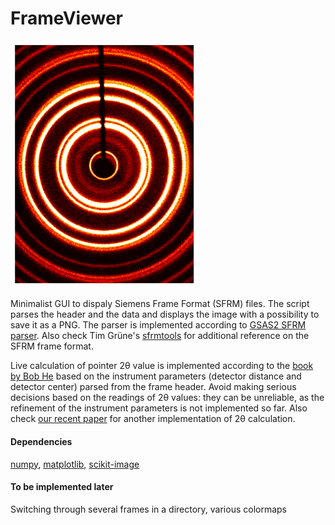 # FrameViewer
<img src="/CeO2.png" width="300">

Minimalist GUI to dispaly Siemens Frame Format (SFRM) files. 
The script parses the header and the data and displays the image with a possibility to save it as a PNG. 
The parser is implemented according to [GSAS2 SFRM parser](https://gsas-ii.readthedocs.io/en/latest/_modules/G2img_SFRM.html#GetSFRMData). 
Also check Tim Grüne's [sfrmtools](https://homepage.univie.ac.at/tim.gruene/research/programs/conv/sfrmtools/) for additional reference on the SFRM frame format. 

Live calculation of pointer 2θ value is implemented according to the [book by Bob He](https://onlinelibrary.wiley.com/doi/book/10.1002/9781119356080) based on the instrument parameters (detector distance and detector center) parsed from the frame header. Avoid making serious decisions based on the readings of 2θ values: they can be unreliable, as the refinement of the instrument parameters is not implemented so far. Also check [our recent paper](https://onlinelibrary.wiley.com/doi/epdf/10.1107/S1600576722005878?sentby=iucr) for another implementation of 2θ calculation.

#### Dependencies
[numpy](https://numpy.org/install/), [matplotlib](https://matplotlib.org/stable/users/installing/index.html), [scikit-image](https://scikit-image.org/docs/stable/install.html)

#### To be implemented later
Switching through several frames in a directory, various colormaps
